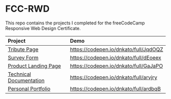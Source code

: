 # FCC-RWD

This repo contains the projects I completed for the freeCodeCamp Responsive Web Design Certificate.

|Project            |Demo                |
|:------------------|:-------------------|
|[Tribute Page](https://learn.freecodecamp.org/responsive-web-design/responsive-web-design-projects/build-a-tribute-page)       | https://codepen.io/dnkato/full/JqdOQZ                   |
|[Survey Form](https://learn.freecodecamp.org/responsive-web-design/responsive-web-design-projects/build-a-survey-form) | https://codepen.io/dnkato/full/dEoeex |
|[Product Landing Page](https://learn.freecodecamp.org/responsive-web-design/responsive-web-design-projects/build-a-product-landing-page)| https://codepen.io/dnkato/full/GaJaPO |
|[Technical Documentation](https://learn.freecodecamp.org/responsive-web-design/responsive-web-design-projects/build-a-technical-documentation-page)| https://codepen.io/dnkato/full/arvjry |
|[Personal Portfolio](https://learn.freecodecamp.org/responsive-web-design/responsive-web-design-projects/build-a-personal-portfolio-webpage)| https://codepen.io/dnkato/full/ardbqB |
